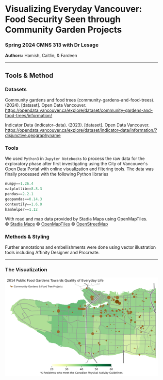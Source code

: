 # Visualizing Everyday Vancouver: Food Security Seen through Community Garden Projects
### Spring 2024 CMNS 313 with Dr Lesage
**Authors:** Hamish, Caitlin, & Fardeen

---
## Tools & Method
### Datasets
Community gardens and food trees (community-gardens-and-food-trees). (2024). [dataset]. Open Data Vancouver. https://opendata.vancouver.ca/explore/dataset/community-gardens-and-food-trees/information/

Indicator Data (indicator–data). (2023). [dataset]. Open Data Vancouver. https://opendata.vancouver.ca/explore/dataset/indicator-data/information/?disjunctive.geographyname

### Tools
We used `Python3` in `Jupyter Notebooks` to process the raw data for the exploratory phase after first investigating using the City of Vancouver's Open Data Portal with online visualization and filtering tools. The data was finally processed with the following Python libraries
```python
numpy==1.26.4
matplotlib==8.8.3
pandas==2.2.1
geopandas==0.14.3
contextily==1.6.0
hamhelper==1.12
```
With road and map data provided by Stadia Maps using OpenMapTiles.\
&copy; <a href="https://stadiamaps.com/" target="_blank">Stadia Maps</a>
&copy; <a href="https://openmaptiles.org/" target="_blank">OpenMapTiles</a>
&copy; <a href="https://www.openstreetmap.org/copyright" target="_blank">OpenStreetMap</a>

### Methods & Styling
Further annotations and embellishments were done using vector illustration tools including Affinity Designer and Procreate.

---
### The Visualization
![Garden Visualization](https://raw.githubusercontent.com/Ham0osh/CMNS-313/main/Assignment%204/plots/gardenMap_v2.png)
